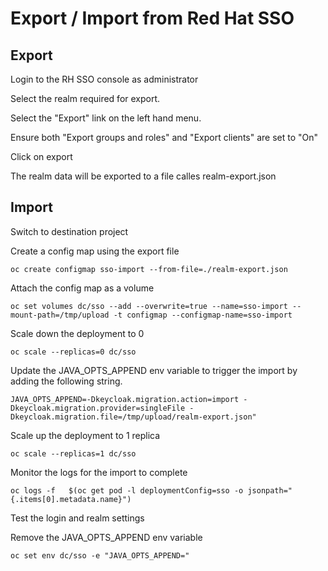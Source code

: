 
# Export / Import from Red Hat SSO

## Export

Login to the RH SSO console as administrator

Select the realm required for export.

Select the "Export" link on the left hand menu.

Ensure both "Export groups and roles" and "Export clients" are set to "On"

Click on export

The realm data will be exported to a file calles realm-export.json


## Import
Switch to destination project

Create a config map using the export file

`oc create configmap sso-import --from-file=./realm-export.json`

Attach the config map as a volume

`oc set volumes dc/sso --add --overwrite=true --name=sso-import --mount-path=/tmp/upload -t configmap --configmap-name=sso-import`

Scale down the deployment to 0

`oc scale --replicas=0 dc/sso`

Update the JAVA_OPTS_APPEND env variable to trigger the import by adding the following string.

`JAVA_OPTS_APPEND=-Dkeycloak.migration.action=import -Dkeycloak.migration.provider=singleFile -Dkeycloak.migration.file=/tmp/upload/realm-export.json"`

Scale up the deployment to 1 replica

`oc scale --replicas=1 dc/sso`

Monitor the logs for the import to complete

`oc logs -f   $(oc get pod -l deploymentConfig=sso -o jsonpath="{.items[0].metadata.name}")`

Test the login and realm settings


Remove the JAVA_OPTS_APPEND env variable

`oc set env dc/sso -e "JAVA_OPTS_APPEND="`
